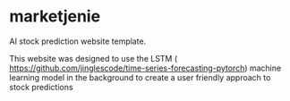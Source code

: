 # marketjenie


AI stock prediction website template.
 
This website was designed to use the LSTM ( https://github.com/jinglescode/time-series-forecasting-pytorch) machine learning model in the background to create a user friendly approach to stock predictions
